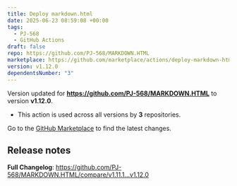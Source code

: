 ```yaml
---
title: Deploy markdown.html
date: 2025-06-23 08:59:08 +00:00
tags:
  - PJ-568
  - GitHub Actions
draft: false
repo: https://github.com/PJ-568/MARKDOWN.HTML
marketplace: https://github.com/marketplace/actions/deploy-markdown-html
version: v1.12.0
dependentsNumber: "3"
---
```



Version updated for **https://github.com/PJ-568/MARKDOWN.HTML** to version **v1.12.0**.
- This action is used across all versions by **3** repositories.

Go to the [GitHub Marketplace](https://github.com/marketplace/actions/deploy-markdown-html) to find the latest changes.

## Release notes

**Full Changelog**: https://github.com/PJ-568/MARKDOWN.HTML/compare/v1.11.1...v1.12.0
